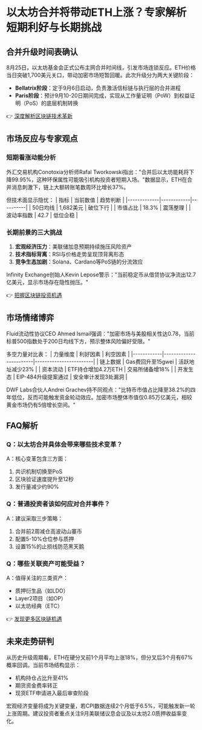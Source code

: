 # 以太坊合并将带动ETH上涨？专家解析短期利好与长期挑战

## 合并升级时间表确认
8月25日，以太坊基金会正式公布主网合并时间线，引发市场连锁反应。ETH价格当日突破1,700美元关口，带动加密市场短暂回暖。此次升级分为两大关键阶段：
- **Bellatrix阶段**：定于9月6日启动，负责激活信标链与执行层的合并进程
- **Paris阶段**：预计9月10-20日期间完成，实现从工作量证明（PoW）到权益证明（PoS）的底层机制转换

👉 [深度解析区块链技术革新](https://bit.ly/okx_welcome)

## 市场反应与专家观点
### 短期看涨动能分析
外汇交易机构Conotoxia分析师Rafal Tworkowski指出："合并后以太坊能耗将下降99.95%，这种环保属性可能吸引机构投资者短期入场。"数据显示，ETH在合并消息刺激下，链上大额转账笔数周环比增长37%。

但技术面显示隐忧：
| 指标        | 当前数值   | 趋势判断 |
|-------------|------------|----------|
| 50日均线    | 1,682美元  | 破位下行 |
| 市值占比    | 18.3%      | 震荡整理 |
| 波动率指数  | 42.7       | 低位企稳 |

### 长期前景的三大挑战
1. **宏观经济压力**：美联储加息预期持续施压风险资产
2. **技术指标背离**：RSI与价格走势呈现顶背离形态
3. **竞争生态加剧**：Solana、Cardano等PoS链的分流效应

Infinity Exchange创始人Kevin Lepose警示："当前稳定币从借贷协议净流出12.7亿美元，显示市场存在隐性抛压。"

👉 [把握区块链投资机遇](https://bit.ly/okx_welcome)

## 市场情绪博弈
Fluid流动性协议CEO Ahmed Ismail强调："加密市场与美股相关性达0.78，当前标普500指数处于200日均线下方，预示整体风险偏好受限。"

多空力量对比表：
| 力量维度   | 利好因素               | 利空因素               |
|------------|------------------------|------------------------|
| 链上数据   | Gas费回升至15gwei      | 活跃地址减少23%        |
| 资本流动   | ETF持仓增加4.2万ETH    | 交易所储备增18%        |
| 开发生态   | EIP-484升级提案通过    | 安全审计发现3处漏洞    |

DWF Labs合伙人Andrei Grachev持不同观点："比特币市值占比降至38.2%的四年低位，反而可能触发资金轮动效应。加密市场整体市值仅0.85万亿美元，相较黄金市场仍有5倍增长空间。"

## FAQ解析
### Q：以太坊合并具体会带来哪些技术变革？
A：核心变革包含三方面：
1. 共识机制切换至PoS
2. 区块验证速度提升至12秒
3. 发行量减少约90%

### Q：普通投资者该如何应对合并事件？
A：建议采取三步策略：
1. 合并前2周减仓高波动山寨币
2. 配置5-10%仓位参与质押
3. 设置15%的止损线防范黑天鹅

### Q：哪些关联资产可能受益？
A：值得关注的三类资产：
- 质押衍生品（如LDO）
- Layer2项目（如OP）
- 以太坊经典（ETC）

👉 [发现更多区块链机遇](https://bit.ly/okx_welcome)

## 未来走势研判
从历史升级周期看，ETH在硬分叉前1个月平均上涨18%，但分叉后3个月有67%概率回调。当前市场结构显示：
- 机构持仓占比升至41%
- 期货资金费率转正
- 现货ETF申请进入最后审查阶段

宏观经济变量将成为关键变量，若CPI数据连续2个月低于6.5%，可能触发新一轮上涨周期。建议投资者重点关注9月美联储议息会议及以太坊2.0质押收益率变化。